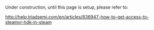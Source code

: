 Under construction, until this page is setup, please refer to:

http://help.triadsemi.com/en/articles/836947-how-to-get-access-to-steamvr-hdk-in-steam

